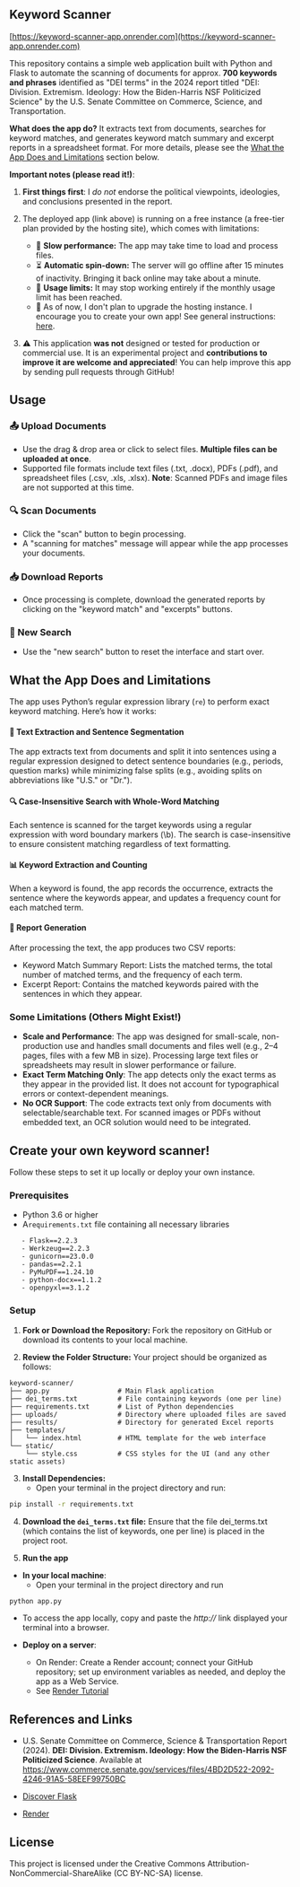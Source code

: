 ## Keyword Scanner

[https://keyword-scanner-app.onrender.com](https://keyword-scanner-app.onrender.com)

This repository contains a simple web application built with Python and Flask to automate the scanning of documents for approx. **700 keywords and phrases** identified as "DEI terms" in the 2024 report titled "DEI: Division. Extremism. Ideology: How the Biden-Harris NSF Politicized Science" by the U.S. Senate Committee on Commerce, Science, and Transportation.

**What does the app do?** It extracts text from documents, searches for keyword matches, and generates keyword match summary and excerpt reports in a spreadsheet format. For more details, please see the [What the App Does and Limitations](https://github.com/deelobo/keyword_scanner_app#what-the-app-does-and-limitations) section below.

**Important notes (please read it!)**:

1. **First things first**: I *do not* endorse the political viewpoints, ideologies, and conclusions presented in the report.

2. The deployed app (link above) is running on a free instance (a free-tier plan provided by the hosting site), which comes with limitations:
   - 🐢 **Slow performance:** The app may take time to load and process files.
   - ⏳ **Automatic spin-down:** The server will go offline after 15 minutes of inactivity. Bringing it back online may take about a minute.
   - 🚫  **Usage limits:** It may stop working entirely if the monthly usage limit has been reached.
   - 🔧 As of now, I don't plan to upgrade the hosting instance. I encourage you to create your own app! See general instructions: [here](https://github.com/deelobo/keyword_scanner_app/tree/main#create-your-own-keyword-scanner).

3. ⚠️ This application **was not** designed or tested for production or commercial use. It is an experimental project and **contributions to improve it are welcome and appreciated**! You can help improve this app by sending pull requests through GitHub!

## Usage

### 📤 Upload Documents
- Use the drag & drop area or click to select files. **Multiple files can be uploaded at once**.
- Supported file formats include text files (.txt, .docx), PDFs (.pdf), and spreadsheet files (.csv, .xls, .xlsx).
  **Note**: Scanned PDFs and image files are not supported at this time.

### 🔍 Scan Documents
- Click the "scan" button to begin processing. 
- A "scanning for matches" message will appear while the app processes your documents.

### 📥 Download Reports
- Once processing is complete, download the generated reports by clicking on the "keyword match" and "excerpts" buttons. 

### 🔄 New Search
- Use the "new search" button to reset the interface and start over.


## What the App Does and Limitations

The app uses Python’s regular expression library (`re`) to perform exact keyword matching. Here’s how it works:

#### 📝 Text Extraction and Sentence Segmentation
The app extracts text from documents and split it into sentences using a regular expression designed to detect sentence boundaries (e.g., periods, question marks) while minimizing false splits (e.g., avoiding splits on abbreviations like "U.S." or "Dr.").

#### 🔍 Case-Insensitive Search with Whole-Word Matching
Each sentence is scanned for the target keywords using a regular expression with word boundary markers (\b). The search is case-insensitive to ensure consistent matching regardless of text formatting.

#### 📊 Keyword Extraction and Counting
When a keyword is found, the app records the occurrence, extracts the sentence where the keywords appear, and updates a frequency count for each matched term.

#### 📝 Report Generation
After processing the text, the app produces two CSV reports:
- Keyword Match Summary Report: Lists the matched terms, the total number of matched terms, and the frequency of each term.
- Excerpt Report: Contains the matched keywords paired with the sentences in which they appear.


### Some Limitations (Others Might Exist!)

- **Scale and Performance**: The app was designed for small-scale, non-production use and handles small documents and files well (e.g., 2–4 pages, files with a few MB in size). Processing large text files or spreadsheets may result in slower performance or failure.
- **Exact Term Matching Only**: The app detects only the exact terms as they appear in the provided list. It does not account for typographical errors or context-dependent meanings.
- **No OCR Support**: The code extracts text only from documents with selectable/searchable text. For scanned images or PDFs without embedded text, an OCR solution would need to be integrated.


## Create your own keyword scanner!
Follow these steps to set it up locally or deploy your own instance.

### Prerequisites

- Python 3.6 or higher
- A`requirements.txt` file  containing all necessary libraries
  
```
   - Flask==2.2.3
   - Werkzeug==2.2.3
   - gunicorn==23.0.0
   - pandas==2.2.1
   - PyMuPDF==1.24.10
   - python-docx==1.1.2
   - openpyxl==3.1.2
```

### Setup

1. **Fork or Download the Repository:**
   Fork the repository on GitHub or download its contents to your local machine.

2. **Review the Folder Structure:**
   Your project should be organized as follows:

```
keyword-scanner/
├── app.py                 # Main Flask application
├── dei_terms.txt          # File containing keywords (one per line)
├── requirements.txt       # List of Python dependencies
├── uploads/               # Directory where uploaded files are saved
├── results/               # Directory for generated Excel reports
├── templates/
│   └── index.html         # HTML template for the web interface
└── static/
    └── style.css          # CSS styles for the UI (and any other static assets)
```

3. **Install Dependencies:**
   - Open your terminal in the project directory and run:

```bash
pip install -r requirements.txt
```

4. **Download the  `dei_terms.txt` file:**
   Ensure that the file dei_terms.txt (which contains the list of keywords, one per line) is placed in the project root.

5. **Run the app**

- **In your local machine**:
   - Open your terminal in the project directory and run

```bash
python app.py
```

  - To access the app locally, copy and paste the *http://* link displayed your terminal into a browser.

- **Deploy on a server**:
  - On Render: Create a Render account; connect your GitHub repository; set up environment variables as needed, and deploy the app as a Web Service.
  - See [Render Tutorial](https://render.com/docs/your-first-deploy)

## References and Links

- U.S. Senate Committee on Commerce, Science & Transportation Report (2024). **DEI: Division. Extremism. Ideology: How the Biden-Harris NSF Politicized Science**. Available at https://www.commerce.senate.gov/services/files/4BD2D522-2092-4246-91A5-58EEF99750BC
  
- [Discover Flask](https://discoverflask.com)
- [Render](https://render.com)


## License
This project is licensed under the Creative Commons Attribution-NonCommercial-ShareAlike (CC BY-NC-SA) license.